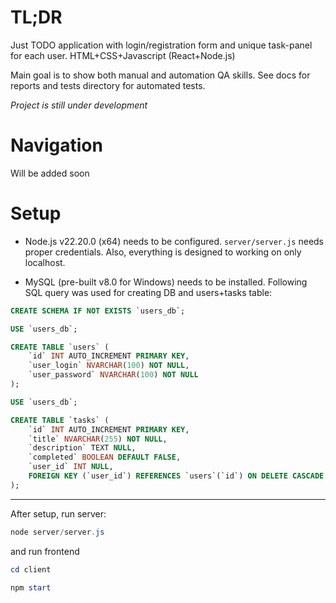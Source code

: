 # TL;DR

Just TODO application with login/registration form and unique task-panel for each user. HTML+CSS+Javascript (React+Node.js)

Main goal is to show both manual and automation QA skills. See docs for reports and tests directory for automated tests.

_Project is still under development_

# Navigation

Will be added soon

# Setup

- Node.js v22.20.0 (x64) needs to be configured. `server/server.js` needs proper credentials. Also, everything is designed to working on only localhost.

- MySQL (pre-built v8.0 for Windows) needs to be installed. Following SQL query was used for creating DB and users+tasks table:

```sql
CREATE SCHEMA IF NOT EXISTS `users_db`;

USE `users_db`;

CREATE TABLE `users` (
    `id` INT AUTO_INCREMENT PRIMARY KEY,
    `user_login` NVARCHAR(100) NOT NULL,
    `user_password` NVARCHAR(100) NOT NULL
);
```

```sql
USE `users_db`;

CREATE TABLE `tasks` (
    `id` INT AUTO_INCREMENT PRIMARY KEY,
    `title` NVARCHAR(255) NOT NULL,
    `description` TEXT NULL,
    `completed` BOOLEAN DEFAULT FALSE,
    `user_id` INT NULL,
    FOREIGN KEY (`user_id`) REFERENCES `users`(`id`) ON DELETE CASCADE
);
```

---

After setup, run server:

```powershell
node server/server.js
```

and run frontend

```powershell
cd client

npm start
```

